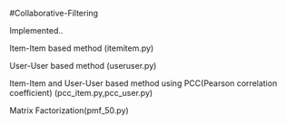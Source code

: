 #Collaborative-Filtering

Implemented..

Item-Item based method (itemitem.py)

User-User based method (useruser.py)

Item-Item and User-User based method using PCC(Pearson correlation coefficient) (pcc_item.py,pcc_user.py)

Matrix Factorization(pmf_50.py)
